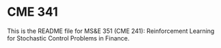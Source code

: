 # CME 341
This is the README file for MS&E 351 (CME 241): Reinforcement Learning for Stochastic Control Problems in Finance.

